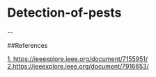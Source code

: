 # Detection-of-pests
--

##References

[1. https://ieeexplore.ieee.org/document/7155951/
](https://ieeexplore.ieee.org/document/7155951/
)
[2.https://ieeexplore.ieee.org/document/7916653/
](https://ieeexplore.ieee.org/document/7916653/
)
